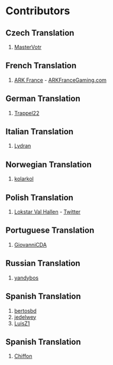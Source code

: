 # Contributors

## Czech Translation
1) [MasterVotr](https://github.com/MasterVotr)

## French Translation
1) [ARK France](https://github.com/arkfrance) - [ARKFranceGaming.com](http://arkfrancegaming.com)

## German Translation
1) [Trappel22](https://github.com/Trappel22)

## Italian Translation
1) [Lydran](https://github.com/Lydran)

## Norwegian Translation
1) [kolarkol](https://github.com/kolarkol)

## Polish Translation
1) [Lokstar Val Hallen](https://github.com/LokstarValHallen) - [Twitter](https://twitter.com/LokstarVHallen)

## Portuguese Translation
1) [GiovanniCDA](https://github.com/GiovanniCDA)

## Russian Translation
1) [yandybos](https://github.com/yandybos)

## Spanish Translation
1) [bertosbd](https://github.com/bertosbd)
2) [jedelwey](https://github.com/jedelwey)
3) [LuisZ1](https://github.com/LuisZ1)

## Spanish Translation
1) [Chiffon](https://github.com/lchiffon)
